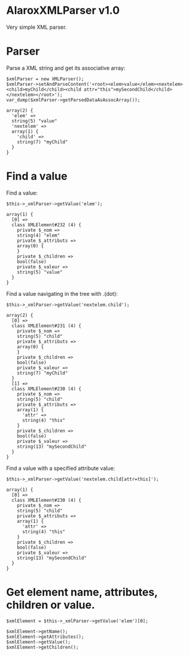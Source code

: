 AlaroxXMLParser v1.0
===============

Very simple XML parser.


Parser
===============

Parse a XML string and get its associative array:

    $xmlParser = new XMLParser();
    $xmlParser->setAndParseContent('<root><elem>value</elem><nextelem><child>myChild</child><child attr="this">mySecondChild</child></nextelem></root>');
    var_dump($xmlParser->getParsedDataAsAssocArray());

	array(2) {
	  'elem' =>
	  string(5) "value"
	  'nextelem' =>
	  array(1) {
	    'child' =>
	    string(7) "myChild"
	  }
	}


Find a value
===============

Find a value:

	$this->_xmlParser->getValue('elem');

	array(1) {
	  [0] =>
	  class XMLElement#232 (4) {
	    private $_nom =>
	    string(4) "elem"
	    private $_attributs =>
	    array(0) {
	    }
	    private $_children =>
	    bool(false)
	    private $_valeur =>
	    string(5) "value"
	  }
	}

Find a value navigating in the tree with .(dot):

	$this->_xmlParser->getValue('nextelem.child');

	array(2) {
	  [0] =>
	  class XMLElement#231 (4) {
	    private $_nom =>
	    string(5) "child"
	    private $_attributs =>
	    array(0) {
	    }
	    private $_children =>
	    bool(false)
	    private $_valeur =>
	    string(7) "myChild"
	  }
	  [1] =>
	  class XMLElement#230 (4) {
	    private $_nom =>
	    string(5) "child"
	    private $_attributs =>
	    array(1) {
	      'attr' =>
	      string(4) "this"
	    }
	    private $_children =>
	    bool(false)
	    private $_valeur =>
	    string(13) "mySecondChild"
	  }
	}

Find a value with a specified attribute value:

	$this->_xmlParser->getValue('nextelem.child[attr=this]');

	array(1) {
      [0] =>
      class XMLElement#230 (4) {
        private $_nom =>
        string(5) "child"
        private $_attributs =>
        array(1) {
          'attr' =>
          string(4) "this"
        }
        private $_children =>
        bool(false)
        private $_valeur =>
        string(13) "mySecondChild"
      }
    }

Get element name, attributes, children or value.
===============

	$xmlElement = $this->_xmlParser->getValue('elem')[0];

    $xmlElement->getName();
    $xmlElement->getAttributes();
    $xmlElement->getValue();
    $xmlElement->getChildren();